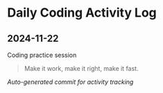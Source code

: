 # Daily Coding Activity Log

## 2024-11-22

Coding practice session

> Make it work, make it right, make it fast.

*Auto-generated commit for activity tracking*
